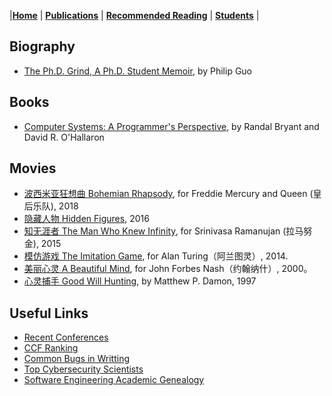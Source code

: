 |[<b>Home</b>](https://hxuhack.github.io/) | [<b>Publications</b>](../publication/list) | [<b>Recommended Reading</b>](../culture/list) | [<b>Students</b>](../students/list) |

## Biography 

- [The Ph.D. Grind, A Ph.D. Student Memoir](http://pgbovine.net/PhD-memoir/pguo-PhD-grind.pdf), by Philip Guo

## Books

- [Computer Systems: A Programmer's Perspective](https://book.douban.com/subject/3023631/), by Randal Bryant and David R. O'Hallaron

## Movies

- [波西米亚狂想曲 Bohemian Rhapsody](https://movie.douban.com/subject/5300054/), for Freddie Mercury and Queen (皇后乐队), 2018
- [隐藏人物 Hidden Figures](https://movie.douban.com/subject/26615208/?from=subject-page), 2016
- [知无涯者 The Man Who Knew Infinity](https://movie.douban.com/celebrity/1054443/), for Srinivasa Ramanujan (拉马努金), 2015
- [模仿游戏 The Imitation Game](https://movie.douban.com/subject/10463953/), for Alan Turing（阿兰图灵）, 2014.
- [美丽心灵 A Beautiful Mind](https://movie.douban.com/subject/1306029/), for John Forbes Nash（约翰纳什）, 2000。
- [心灵捕手 Good Will Hunting](https://movie.douban.com/subject/1292656/), by Matthew P. Damon, 1997


## Useful Links
- [Recent Conferences](http://confsearch.ethz.ch/confsearch/faces/pages/topic.jsp?topic=Security%20&sortMode=1&graphicView=1)  
- [CCF Ranking](http://www.ccf.org.cn/xspj/gyml/)   
- [Common Bugs in Writting](http://www.cs.columbia.edu/~hgs/etc/writing-bugs.html)  
- [Top Cybersecurity Scientists](http://s3.eurecom.fr/~balzarot/notes/top4/index.html)  
- [Software Engineering Academic Genealogy](http://taoxie.cs.illinois.edu/sefamily.htm)
